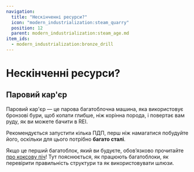 ```yaml
---
navigation:
  title: "Нескінченні ресурси?"
  icon: "modern_industrialization:steam_quarry"
  position: 12
  parent: modern_industrialization:steam_age.md
item_ids:
  - modern_industrialization:bronze_drill
---
```


# Нескінченні ресурси?

## Паровий кар'єр

<ItemImage id="modern_industrialization:steam_quarry" />

Паровий кар'єр — це парова багатоблочна машина, яка використовує бронзові бури, щоб копати глибше, ніж корінна порода, і повертає вам руду, як ви можете бачити в REI.

Рекомендується запустити кілька ПДП, перш ніж намагатися побудуйте його, оскільки для цього потрібно **багато сталі**.

Якщо це перший багатоблок, який ви будуєте, обов’язково прочитайте [про коксову піч](coke_oven.md)! Тут пояснюється, як працюють багатоблоки, як перевірити правильність структури та як використовувати шлюзи.

<Recipe id="modern_industrialization:quarry/drill/bronze_drill_asbl" />

